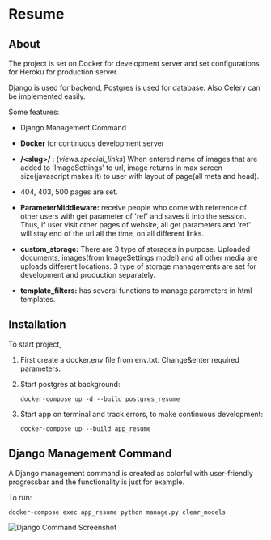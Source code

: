 # Resume

## About

The project is set on Docker for development server and set configurations for Heroku for production server.

Django is used for backend, Postgres is used for database. Also Celery can be implemented easily.

Some features:

* Django Management Command


* **Docker** for continuous development server


* **/\<slug>/** : (_views.special_links_) When entered name of images that are added to 'ImageSettings' to url, image returns in max screen size(javascript makes it) to user with layout of page(all meta and head).


* 404, 403, 500 pages are set.


* **ParameterMiddleware:** receive people who come with reference of other users with get parameter of 'ref'
    and saves it into the session. Thus, if user visit other pages of website, all get parameters and 'ref' will stay
    end of the url all the time, on all different links.


* **custom_storage:** There are 3 type of storages in purpose. Uploaded documents, images(from ImageSettings model) and all other media are uploads different locations. 3 type of storage managements are set for development and production separately.


* **template_filters:** has several functions to manage parameters in html templates.

## Installation

To start project,

1. First create a docker.env file from env.txt. Change&enter required parameters.


2. Start postgres at background:

    `docker-compose up -d --build postgres_resume`


3. Start app on terminal and track errors, to make continuous development:

   `docker-compose up --build app_resume`

## Django Management Command

A Django management command is created as colorful with user-friendly progressbar and the functionality is just for example.

To run:

   `docker-compose exec app_resume python manage.py clear_models`

![Django Command Screenshot](https://github.com/berkaymizrak/Resume-Django-Web-App/blob/main/screenshot_command.png?raw=true)


